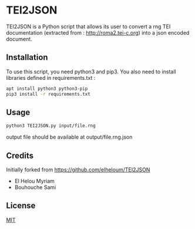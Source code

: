 # TEI2JSON

TEI2JSON is a Python script that allows its user to convert a rng TEI documentation (extracted from : http://roma2.tei-c.org) into a json encoded document.

## Installation

To use this script, you need python3 and pip3. You also need to install libraries defined in requirements.txt :

```bash
apt install python3 python3-pip
pip3 install -r requirements.txt
```
## Usage
```bash
python3 TEI2JSON.py input/file.rng
```
output file should be available at output/file.rng.json

## Credits

Initially forked from https://github.com/elheloum/TEI2JSON

- El Helou Myriam
- Bouhouche Sami

## License
[MIT](https://choosealicense.com/licenses/mit/)
